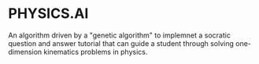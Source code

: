 # PHYSICS.AI

An algorithm driven by a "genetic algorithm" to implemnet a socratic question and answer tutorial that can guide a student through solving one-dimension kinematics problems in physics.
